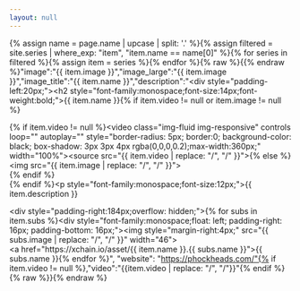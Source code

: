 ```yaml
---
layout: null
---
```

{% assign name = page.name | upcase | split: '.' %}{% assign filtered = site.series | where_exp: "item", "item.name == name[0]" %}{% for series in filtered %}{% assign item = series %}{% endfor %}{% raw %}{{% endraw %}"image":"{{ item.image }}","image_large":"{{ item.image }}","image_title":"{{ item.name }}","description":"<div style=\"padding-left:20px;\"><h2 style=\"font-family:monospace;font-size:14px;font-weight:bold;\">{{ item.name }}</h2>{% if item.video != null or item.image != null %}<div>{% if item.video != null %}<video class=\"img-fluid img-responsive\" controls loop=\"\" autoplay=\"\" style=\"border-radius: 5px; border:0; background-color: black; box-shadow: 3px 3px 4px rgba(0,0,0,0.2);max-width:360px;\" width=\"100%\"><source src=\"{{ item.video | replace: "/", "\/" }}\"></video>{% else %}<img src=\"{{ item.image | replace: "/", "\/" }}\"></div>{% endif %}<br>{% endif %}<p style=\"font-family:monospace;font-size:12px;\">{{ item.description }}</p><div style=\"padding-right:184px;overflow: hidden;\">{% for subs in item.subs %}<div style=\"font-family:monospace;float: left; padding-right: 16px; padding-bottom: 16px;\"><img style=\"margin-right:4px;\" src=\"{{ subs.image | replace: "/", "\/" }}\" width=\"46\"><br><a href=\"https:\/\/xchain.io\/asset\/{{ item.name }}.{{ subs.name }}\">{{ subs.name }}</a></div>{% endfor %}</div></div>",
"website": "https://phockheads.com/"{% if item.video != null %},"video":"{{item.video | replace: "/", "\/"}}"{% endif %}{% raw %}}{% endraw %}